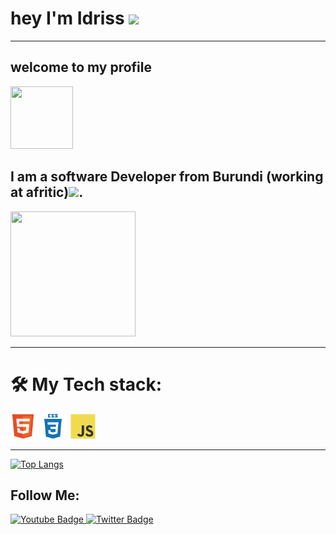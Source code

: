 <h1>
  hey I'm Idriss
  <img src="https://media.giphy.com/media/hvRJCLFzcasrR4ia7z/giphy.gif" width="30px"/>
</h1>

---
##  welcome to my profile

<div>
  <img src="https://media.giphy.com/media/QssGEmpkyEOhBCb7e1/giphy.gif" width="100px" height="100px"/>
</div>

## I am a software Developer from Burundi (working at afritic)<img src="https://media.giphy.com/media/WUlplcMpOCEmTGBtBW/giphy.gif" width="30">.

<div>
  <img src="https://media.giphy.com/media/juua9i2c2fA0AIp2iq/giphy.gif" width="200px" height="200px"/>
</div>

---

# :hammer_and_wrench: My Tech stack:
<div>
  <img src="https://github.com/devicons/devicon/blob/master/icons/html5/html5-original.svg" title="HTML5" alt="HTML" width="40" height="40"/>&nbsp;
  <img src="https://github.com/devicons/devicon/blob/master/icons/css3/css3-plain-wordmark.svg"  title="CSS3" alt="CSS" width="40" height="40"/>&nbsp;
  <img src="https://github.com/devicons/devicon/blob/master/icons/javascript/javascript-original.svg" title="JavaScript" alt="JavaScript" width="40" height="40"/>&nbsp;
</div>

---

[![Top Langs](https://github-readme-stats.vercel.app/api/top-langs/?username=IdrissaMurenga&layout=compact&theme=vision-friendly-dark)](https://github.com/anuraghazra/github-readme-stats)

## Follow Me:
<div id="badges">
  <a href="https://www.youtube.com/@idriss_ayo/videos">
    <img src="https://img.shields.io/badge/YouTube-red?style=for-the-badge&logo=youtube&logoColor=white" alt="Youtube Badge"/>
  </a>
  <a href="https://twitter.com/Tbwaychuma">
    <img src="https://img.shields.io/badge/Twitter-blue?style=for-the-badge&logo=twitter&logoColor=white" alt="Twitter Badge"/>
  </a>
</div>

